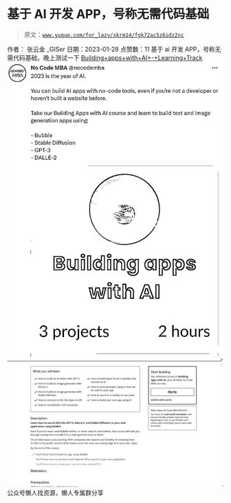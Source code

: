 # 基于 AI 开发 APP，号称无需代码基础

> 原文：[`www.yuque.com/for_lazy/xkrm14/fgk72ac5z6idz2nc`](https://www.yuque.com/for_lazy/xkrm14/fgk72ac5z6idz2nc)

<ne-p id="u20f73d2d" data-lake-id="u20f73d2d"><ne-text id="u9d160837">作者： 张云金 _GISer</ne-text></ne-p> <ne-p id="ue28fce7a" data-lake-id="ue28fce7a"><ne-text id="u43c95607">日期：2023-01-28</ne-text></ne-p> <ne-p id="uaf33a254" data-lake-id="uaf33a254"><ne-text id="u8957e6d5">点赞数：</ne-text><ne-text id="u697aa641" ne-bold="true">11</ne-text></ne-p> <ne-hole id="u4a79dcfe" data-lake-id="u4a79dcfe"><ne-card data-card-name="hr" data-card-type="block" id="WNgEk" data-event-boundary="card"><ne-p id="u78b3cb92" data-lake-id="u78b3cb92"><ne-text id="u17a97ede">基于 ai 开发 APP，号称无需代码基础，晚上测试一下</ne-text> [<ne-text id="u6959039e">Building+apps+with+AI+-+Learning+Track</ne-text>](https://www.nocode.mba/tracks/building-apps-with-ai)</ne-p> <ne-p id="ue794a1e3" data-lake-id="ue794a1e3"><ne-card data-card-name="image" data-card-type="inline" id="bd0dk" data-event-boundary="card">![](img/4096c25ed68a5da24e7bf1740332b7aa.png)</ne-card></ne-p> <ne-p id="ub07e41ae" data-lake-id="ub07e41ae"><ne-card data-card-name="image" data-card-type="inline" id="Fn3bI" data-event-boundary="card">![](img/e94afb5188221a026c1c1d976a21e299.png)</ne-card></ne-p> <ne-hole id="u14d6f512" data-lake-id="u14d6f512"><ne-card data-card-name="hr" data-card-type="block" id="hPTle" data-event-boundary="card"><ne-p id="u867370c6" data-lake-id="u867370c6"><ne-text id="u32e5be59">公众号懒人找资源，懒人专属群分享</ne-text></ne-p></ne-card></ne-hole></ne-card></ne-hole>